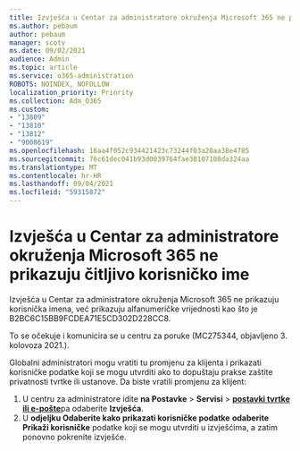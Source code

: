 ```yaml
---
title: Izvješća u Centar za administratore okruženja Microsoft 365 ne prikazuju čitljivo korisničko ime
ms.author: pebaum
author: pebaum
manager: scotv
ms.date: 09/02/2021
audience: Admin
ms.topic: article
ms.service: o365-administration
ROBOTS: NOINDEX, NOFOLLOW
localization_priority: Priority
ms.collection: Adm_O365
ms.custom:
- "13809"
- "13810"
- "13812"
- "9008619"
ms.openlocfilehash: 16aa4f052c934421423c73244f03a20aa38e4785
ms.sourcegitcommit: 76c61dec041b93d0039764fae38107108da324aa
ms.translationtype: MT
ms.contentlocale: hr-HR
ms.lasthandoff: 09/04/2021
ms.locfileid: "59315872"
---
```

# <a name="reports-in-microsoft-365-admin-center-do-not-show-readable-username"></a>Izvješća u Centar za administratore okruženja Microsoft 365 ne prikazuju čitljivo korisničko ime

Izvješća u Centar za administratore okruženja Microsoft 365 ne prikazuju korisnička imena, već prikazuju alfanumeričke vrijednosti kao što je B2BC6C15BB9FCDEA71E5CD302D228CC8.

To se očekuje i komunicira se u centru za poruke (MC275344, objavljeno 3. kolovoza 2021.). 

Globalni administratori mogu vratiti tu promjenu za klijenta i prikazati korisničke podatke koji se mogu utvrditi ako to dopuštaju prakse zaštite privatnosti tvrtke ili ustanove. Da biste vratili promjenu za klijent:

1. U centru za administratore idite **na Postavke**  >  **Servisi**  >  [**postavki tvrtke ili e-pošte**](https://admin.microsoft.com/Adminportal/Home#/Settings/Services)pa odaberite **Izvješća**. 
1. U **odjeljku Odaberite kako prikazati korisničke podatke** **odaberite Prikaži korisničke** podatke koji se mogu utvrditi u izvješćima, a zatim ponovno pokrenite izvješće.